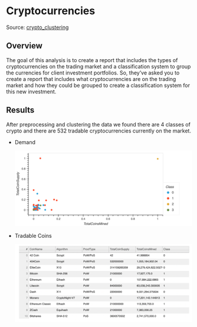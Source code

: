 # Cryptocurrencies
Source: [crypto_clustering](crypto_clustering.ipynb)

## Overview

The goal of this analysis is to create a report that includes the types of cryptocurrencies on the trading market and a classification system to group the currencies for client investment portfolios. So, they’ve asked you to create a report that includes what cryptocurrencies are on the trading market and how they could be grouped to create a classification system for this new investment.

## Results

After preprocessing and clustering the data we found there are 4 classes of crypto and there are 532 tradable cryptocurrencies currently on the market.

- Demand <p align="center"><img src="resources/demand.png"> </p>

- Tradable Coins <p align="center"><img src="resources/tradable.png"> </p>
